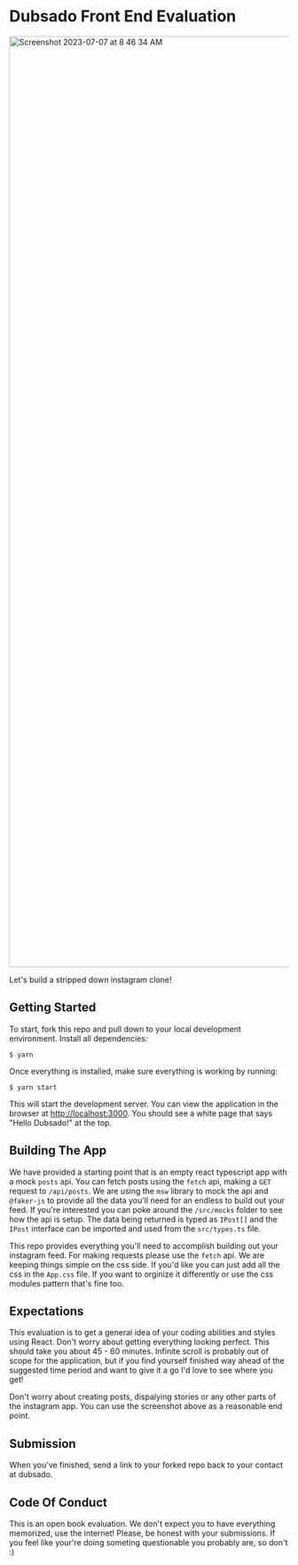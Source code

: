 # Dubsado Front End Evaluation

<img width="1679" alt="Screenshot 2023-07-07 at 8 46 34 AM" src="https://github.com/Dubsado/frontend-evaluation/assets/66326100/36c30765-2fe6-42d5-ab08-f88788719be1">

Let's build a stripped down instagram clone! 

## Getting Started

To start, fork this repo and pull down to your local development environment. Install all dependencies:
```
$ yarn
```

Once everything is installed, make sure everything is working by running: 
```
$ yarn start
```
This will start the development server. You can view the application in the browser at [http://localhost:3000](http://localhost:3000). You should see a white page that says "Hello Dubsado!" at the top.

## Building The App

We have provided a starting point that is an empty react typescript app with a mock `posts` api. You can fetch posts using the `fetch` api, making a `GET` request to `/api/posts`. We are using the `msw` library to mock the api and `@faker-js` to provide all the data you'll need for an endless to build out your feed. If you're interested you can poke around the `/src/mocks` folder to see how the api is setup. The data being returned is typed as `IPost[]` and the `IPost` interface can be imported and used from the `src/types.ts` file.

This repo provides everything you'll need to accomplish building out your instagram feed. For making requests please use the `fetch` api. We are keeping things simple on the css side. If you'd like you can just add all the css in the `App.css` file. If you want to orginize it differently or use the css modules pattern that's fine too.

## Expectations

This evaluation is to get a general idea of your coding abilities and styles using React. Don't worry about getting everything looking perfect. This should take you about 45 - 60 minutes. Infinite scroll is probably out of scope for the application, but if you find yourself finished way ahead of the suggested time period and want to give it a go I'd love to see where you get!

Don't worry about creating posts, dispalying stories or any other parts of the instagram app. You can use the screenshot above as a reasonable end point.

## Submission

When you've finished, send a link to your forked repo back to your contact at dubsado. 

## Code Of Conduct

This is an open book evaluation. We don't expect you to have everything memorized, use the internet! Please, be honest with your submissions. If you feel like your're doing someting questionable you probably are, so don't :)

